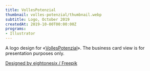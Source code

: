 ```yaml
---
title: VollesPotenzial
thumbnail: volles-potenzial/thumbnail.webp
subtitle: Logo, October 2019
createdAt: 2019-10-00T00:00:00Z
programs:
- Illustrator
---
```


A logo design for «[VollesPotenzial](https://www.vollespotenzial.at/)».
The business card view is for presentation purposes only.

<asset-image src="volles-potenzial/mockup.webp" alt="Visitenkarten-Ansicht"></asset-image>
[Designed by eightonesix / Freepik](http://www.freepik.com)
<p></p>
